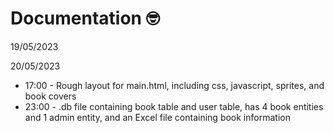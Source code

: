 # Documentation 🤓

19/05/2023


20/05/2023

- 17:00 - Rough layout for main.html, including css, javascript, sprites, and book covers
- 23:00 - .db file containing book table and user table, has 4 book entities and 1 admin entity, and
          an Excel file containing book information
